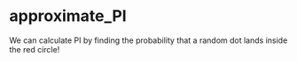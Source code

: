 # approximate_PI
We can calculate PI by finding the probability that a random dot lands inside the red circle!

